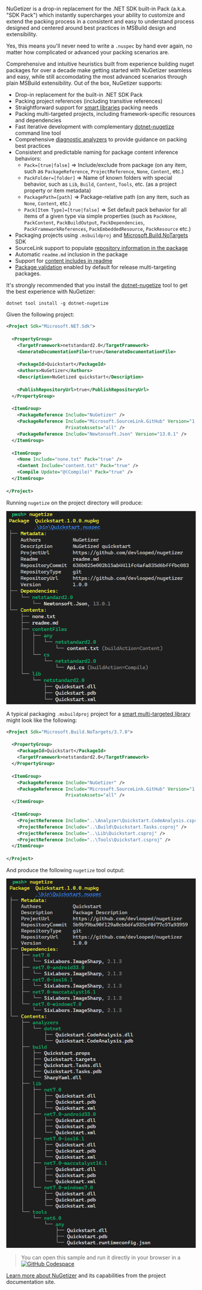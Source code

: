 NuGetizer is a drop-in replacement for the .NET SDK built-in Pack (a.k.a. "SDK Pack") which instantly supercharges your ability to customize and extend the packing process in a consistent and easy to understand process designed and centered around best practices in MSBuild design and extensibility.

Yes, this means you'll never need to write a `.nuspec` by hand ever again, no matter how complicated or advanced your packing scenarios are.

Comprehensive and intuitive heuristics built from experience building nuget packages for over a decade make getting started with NuGetizer seamless and easy, while still accomodating the most advanced scenarios through plain MSBuild extensibility. Out of the box, NuGetizer supports:

* Drop-in replacement for the built-in .NET SDK Pack
* Packing project references (including transitive references)
* Straightforward support for [smart libraries](https://www.cazzulino.com/smart-libraries.html#packaging) packing needs
* Packing multi-targeted projects, including framework-specific resources and dependencies
* Fast iterative development with complementary [dotnet-nugetize](https://nuget.org/packages/dotnet-nugetize) command line tool
* Comprehensive [diagnostic analyzers](https://www.cazzulino.com/nugetizer-diagnostics.html) to provide guidance on packing 
  best practices
* Consistent and predictable naming for package content inference behaviors:
  * `Pack=[true|false]` => Include/exclude from package (on any item, such as `PackageReference`, `ProjectReference`, `None`, `Content`, etc.) 
  * `PackFolder=[folder]` => Name of known folders with special behavior, such as `Lib`, `Build`, `Content`, `Tools`, etc. (as a project property or item metadata)
  * `PackagePath=[path]` => Package-relative path (on any item, such as `None`, `Content`, etc.)
  * `Pack[Item Type]=[true|false]` => Set default pack behavior for all items of a given type via simple properties (such as `PackNone`, `PackContent`, `PackBuildOutput`, `PackDependencies`, `PackFrameworkReferences`, `PackEmbeddedResource`, `PackResource` etc.)
* Packaging projects using `.msbuildproj` and [Microsoft.Build.NoTargets](https://nuget.org/packages/Microsoft.Build.NoTargets) SDK
* SourceLink support to populate [repository information in the package](https://devblogs.microsoft.com/nuget/introducing-source-code-link-for-nuget-packages/)
* Automatic `readme.md` inclusion in the package
* Support for [content includes in readme](https://www.cazzulino.com/pack-readme-includes.html)
* [Package validation](https://learn.microsoft.com/en-us/dotnet/fundamentals/package-validation/overview) enabled by default for release multi-targeting packages.

It's strongly recommended that you install the [dotnet-nugetize](https://nuget.org/packages/dotnet-nugetize) tool to get the best experience with NuGetizer:

```
dotnet tool install -g dotnet-nugetize
```

Given the following project:

```xml
<Project Sdk="Microsoft.NET.Sdk">

  <PropertyGroup>
    <TargetFramework>netstandard2.0</TargetFramework>
    <GenerateDocumentationFile>true</GenerateDocumentationFile>

    <PackageId>Quickstart</PackageId>
    <Authors>NuGetizer</Authors>
    <Description>NuGetized quickstart</Description>

    <PublishRepositoryUrl>true</PublishRepositoryUrl>
  </PropertyGroup>

  <ItemGroup>
    <PackageReference Include="NuGetizer" />
    <PackageReference Include="Microsoft.SourceLink.GitHub" Version="1.1.1" 
                      PrivateAssets="all" />
    <PackageReference Include="Newtonsoft.Json" Version="13.0.1" />
  </ItemGroup>

  <ItemGroup>
    <None Include="none.txt" Pack="true" />
    <Content Include="content.txt" Pack="true" />
    <Compile Update="@(Compile)" Pack="true" />
  </ItemGroup>

</Project>
```

Running `nugetize` on the project directory will produce:

![nugetize quickstart](https://raw.githubusercontent.com/devlooped/nugetizer/main/img/quickstart.png)

A typical packaging `.msbuildproj` project for a [smart multi-targeted library](https://www.cazzulino.com/smart-libraries.html#packaging) might look like the following:

```xml
<Project Sdk="Microsoft.Build.NoTargets/3.7.0">

  <PropertyGroup>
    <PackageId>Quickstart</PackageId>
    <TargetFramework>netstandard2.0</TargetFramework>
  </PropertyGroup>

  <ItemGroup>
    <PackageReference Include="NuGetizer" />
    <PackageReference Include="Microsoft.SourceLink.GitHub" Version="1.1.1" 
                      PrivateAssets="all" />
  </ItemGroup>

  <ItemGroup>
    <ProjectReference Include="..\Analyzer\Quickstart.CodeAnalysis.csproj" />
    <ProjectReference Include="..\Build\Quickstart.Tasks.csproj" />
    <ProjectReference Include="..\Lib\Quickstart.csproj" />
    <ProjectReference Include="..\Tools\Quickstart.csproj" />
  </ItemGroup>

</Project>
```

And produce the following `nugetize`  tool output:

![nugetize smart library](https://raw.githubusercontent.com/devlooped/nugetizer/main/img/packaging.png)

> You can open this sample and run it directly in your browser in a [![GitHub Codespace](https://img.shields.io/badge/-GitHub%20Codespace-black?logo=github)](https://github.com/codespaces/new?hide_repo_select=true&ref=docs&repo=297430130&machine=basicLinux32gb&devcontainer_path=.devcontainer%2Fdevcontainer.json)


[Learn more about NuGetizer](https://www.clarius.org/nugetizer/) and its capabilities from the project 
documentation site.

<!-- include https://github.com/devlooped/sponsors/raw/main/footer.md -->
<!-- exclude -->